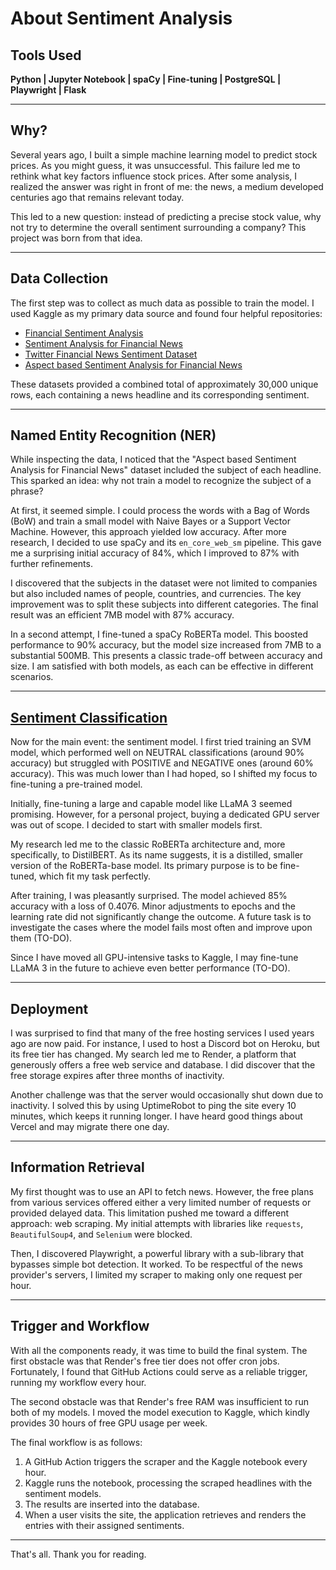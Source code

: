 # About Sentiment Analysis

## Tools Used
**Python | Jupyter Notebook | spaCy | Fine-tuning | PostgreSQL | Playwright | Flask**

---

## Why?
Several years ago, I built a simple machine learning model to predict stock prices. As you might guess, it was unsuccessful. This failure led me to rethink what key factors influence stock prices. After some analysis, I realized the answer was right in front of me: the news, a medium developed centuries ago that remains relevant today.

This led to a new question: instead of predicting a precise stock value, why not try to determine the overall sentiment surrounding a company? This project was born from that idea.

---

## Data Collection
The first step was to collect as much data as possible to train the model. I used Kaggle as my primary data source and found four helpful repositories:

*   [Financial Sentiment Analysis](https://www.kaggle.com/datasets/sbhatti/financial-sentiment-analysis)
*   [Sentiment Analysis for Financial News](https://www.kaggle.com/datasets/ankurzing/sentiment-analysis-for-financial-news)
*   [Twitter Financial News Sentiment Dataset](https://www.kaggle.com/datasets/borhanitrash/twitter-financial-news-sentiment-dataset?select=sent_train.csv)
*   [Aspect based Sentiment Analysis for Financial News](https://www.kaggle.com/datasets/ankurzing/aspect-based-sentiment-analysis-for-financial-news)

These datasets provided a combined total of approximately 30,000 unique rows, each containing a news headline and its corresponding sentiment.

---

## Named Entity Recognition (NER)
While inspecting the data, I noticed that the "Aspect based Sentiment Analysis for Financial News" dataset included the subject of each headline. This sparked an idea: why not train a model to recognize the subject of a phrase?

At first, it seemed simple. I could process the words with a Bag of Words (BoW) and train a small model with Naive Bayes or a Support Vector Machine. However, this approach yielded low accuracy. After more research, I decided to use spaCy and its `en_core_web_sm` pipeline. This gave me a surprising initial accuracy of 84%, which I improved to 87% with further refinements.

I discovered that the subjects in the dataset were not limited to companies but also included names of people, countries, and currencies. The key improvement was to split these subjects into different categories. The final result was an efficient 7MB model with 87% accuracy.

In a second attempt, I fine-tuned a spaCy RoBERTa model. This boosted performance to 90% accuracy, but the model size increased from 7MB to a substantial 500MB. This presents a classic trade-off between accuracy and size. I am satisfied with both models, as each can be effective in different scenarios.

---

## [Sentiment Classification](https://huggingface.co/KOlCi/distilbert-financial-sentiment)
Now for the main event: the sentiment model. I first tried training an SVM model, which performed well on NEUTRAL classifications (around 90% accuracy) but struggled with POSITIVE and NEGATIVE ones (around 60% accuracy). This was much lower than I had hoped, so I shifted my focus to fine-tuning a pre-trained model.

Initially, fine-tuning a large and capable model like LLaMA 3 seemed promising. However, for a personal project, buying a dedicated GPU server was out of scope. I decided to start with smaller models first.

My research led me to the classic RoBERTa architecture and, more specifically, to DistilBERT. As its name suggests, it is a distilled, smaller version of the RoBERTa-base model. Its primary purpose is to be fine-tuned, which fit my task perfectly.

After training, I was pleasantly surprised. The model achieved 85% accuracy with a loss of 0.4076. Minor adjustments to epochs and the learning rate did not significantly change the outcome. A future task is to investigate the cases where the model fails most often and improve upon them (TO-DO).

Since I have moved all GPU-intensive tasks to Kaggle, I may fine-tune LLaMA 3 in the future to achieve even better performance (TO-DO).

---

## Deployment
I was surprised to find that many of the free hosting services I used years ago are now paid. For instance, I used to host a Discord bot on Heroku, but its free tier has changed. My search led me to Render, a platform that generously offers a free web service and database. I did discover that the free storage expires after three months of inactivity.

Another challenge was that the server would occasionally shut down due to inactivity. I solved this by using UptimeRobot to ping the site every 10 minutes, which keeps it running longer. I have heard good things about Vercel and may migrate there one day.

---

## Information Retrieval
My first thought was to use an API to fetch news. However, the free plans from various services offered either a very limited number of requests or provided delayed data. This limitation pushed me toward a different approach: web scraping. My initial attempts with libraries like `requests`, `BeautifulSoup4`, and `Selenium` were blocked.

Then, I discovered Playwright, a powerful library with a sub-library that bypasses simple bot detection. It worked. To be respectful of the news provider's servers, I limited my scraper to making only one request per hour.

---

## Trigger and Workflow
With all the components ready, it was time to build the final system. The first obstacle was that Render's free tier does not offer cron jobs. Fortunately, I found that GitHub Actions could serve as a reliable trigger, running my workflow every hour.

The second obstacle was that Render's free RAM was insufficient to run both of my models. I moved the model execution to Kaggle, which kindly provides 30 hours of free GPU usage per week.

The final workflow is as follows:
1.  A GitHub Action triggers the scraper and the Kaggle notebook every hour.
2.  Kaggle runs the notebook, processing the scraped headlines with the sentiment models.
3.  The results are inserted into the database.
4.  When a user visits the site, the application retrieves and renders the entries with their assigned sentiments.

---

That's all. Thank you for reading.